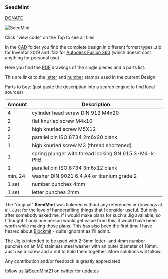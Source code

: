 ### SeedMint
[DONATE](https://btcpay.seedmint21.com/apps/3T8pC9bnwwymTxx4zB7akkAiFkyJ/pos)

![SeedMint](https://github.com/SeedMint/SeedMint/blob/main/PNG/short%20instructions.png)

Click "view code" on the Top to see all files

In the [CAD](https://github.com/SeedMint/SeedMint/tree/main/CAD "Drawings and 3D Model") folder you find the complete design in different format types .zip for Inventor 2019 and .f3z for [Autodesk Fusion 360](https://www.autodesk.de/campaigns/education/fusion360?mktvar002=4246579%7CSEM%7C12339725657%7C117784167597%7Ckwd-11029869505&ef_id=CjwKCAjwzruGBhBAEiwAUqMR8F1lLQ7PN6ptK6VqJjig1oEHAGsIIn2FKxDVv-UDTMjYKzx_C850uhoC4mkQAvD_BwE:G:s&s_kwcid=AL!11172!3!517613592372!e!!g!!fusion%20360!12339725657!117784167597&gclid=CjwKCAjwzruGBhBAEiwAUqMR8F1lLQ7PN6ptK6VqJjig1oEHAGsIIn2FKxDVv-UDTMjYKzx_C850uhoC4mkQAvD_BwE "Autodesk Fusion 360") (which doesnt cost anything for personal use)

Here you find the [PDF](https://github.com/SeedMint/SeedMint/tree/main/PDF) drawings of the single pieces and a parts list.

This are links to the [letter](https://www.amazon.de/gp/product/B01BTTMEJU/ref=ppx_yo_dt_b_asin_title_o08_s00?ie=UTF8&psc=1) and [number](https://www.amazon.de/Turnus-330-004-TURNUS-0007697220004-Schlagbuchstaben-Nummern/dp/B00D17RJ7Q/ref=pd_rhf_ee_s_rp_c_2_4/258-1308871-9158764?pd_rd_w=DDRP4&pf_rd_p=3615e606-50f4-4f59-8628-fd7a676721fd&pf_rd_r=CA61T8Z4GCZXP764DSR1&pd_rd_r=31194f92-08ae-4d7d-bf5d-4c9689ae0a70&pd_rd_wg=5uyzM&pd_rd_i=B00D17RJ7Q&psc=1) stamps used in the current Design

Parts to buy: (just paste the description into a search engine to find local sources)

<table>
  <thead>
    <tr>
      <th>Amount</th>
      <th>Description</th>     
    </tr>
  </thead>
  <tbody>
    <tr>
      <td>4</td>
      <td>cylinder head screw DIN 912 M4x20</td>    
    </tr>
    <tr>
      <td>2</td>
      <td>flat knurled screw M4x10</td>
    </tr>
     <tr>
      <td>2</td>
      <td>high knurled screw M5X12</td>
    </tr>
     <tr>
      <td>2</td>
      <td>parallel pin ISO 8734 2m6x20 blank</td>
        <tr>
      <td>1</td>
      <td>high knurled screw M3 (thread shortened)</td>
    </tr>
     <tr>
      <td>1</td>
      <td>spring plunger with thread locking GN 615.3-M4-k-PFB</td>
    </tr>
     <tr>
      <td>1</td>
      <td>parallel pin ISO 8734 3m6x12 blank</td>
    </tr>
     <tr>
      <td>min. 24</td>
      <td>washer DIN 9021 6.4 A4 or titanium grade 2</td>
    </tr>
     <tr>
      <td>1 set</td>
      <td>number punches 4mm</td>
    </tr>
     <tr>
      <td>1 set</td>
      <td>letter punches 2mm</td>
    </tr>
  </tbody>
</table>





The "original" **SeedMint** was tinkered without any references or drawings at all. Just for the love of handcrafiting things that I consider useful.
But only after somebody asked me, if i would make plans for such a Jig available,  so I thought if only one person would get value from this, it would have been worth while making those plans. This has also been the first time I have heared about [Blockmit](https://blockmit.com/english/guides/diy/make-cold-wallet-washers/ "blockmit.com") - quite ignorant as I'll admit..


The Jig is intended to be used with 2-3mm letter- and 4mm number punches on an M6 stainless steel washer with an outer diameter of 18mm.
Just use a screw and a nut to hold them together.
More solutions will follow.

Any contribution and/or feedback is greatly appreciated.

follow us [@SeedMint21](https://twitter.com/SeedMint21) on twitter for updates 
<!--
**SeedMint/SeedMint** is a ✨ _special_ ✨ repository because its `README.md` (this file) appears on your GitHub profile.

Here are some ideas to get you started:

- 🔭 I’m currently working on ...
- 🌱 I’m currently learning ...
- 👯 I’m looking to collaborate on ...
- 🤔 I’m looking for help with ...
- 💬 Ask me about ...
- 📫 How to reach me: ...
- 😄 Pronouns: ...
- ⚡ Fun fact: ...
-->
